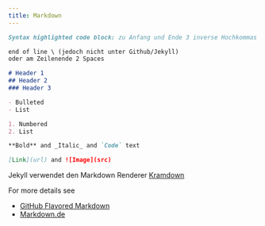 ```yaml
---
title: Markdown
---
```

```markdown
Syntax highlighted code block: zu Anfang und Ende 3 inverse Hochkommas

end of line \ (jedoch nicht unter Github/Jekyll)
oder am Zeilenende 2 Spaces

# Header 1
## Header 2
### Header 3

- Bulleted
- List

1. Numbered
2. List

**Bold** and _Italic_ and `Code` text

[Link](url) and ![Image](src)
```

Jekyll verwendet den Markdown Renderer [Kramdown](https://jekyllrb.com/docs/configuration/markdown/)

For more details see 
+ [GitHub Flavored Markdown](https://guides.github.com/features/mastering-markdown/) 
+ [Markdown.de](https://markdown.de/)
